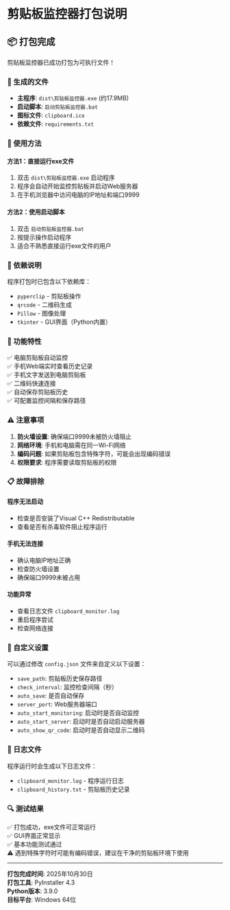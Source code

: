 # 剪贴板监控器打包说明

## 📦 打包完成

剪贴板监控器已成功打包为可执行文件！

### 🎯 生成的文件

- **主程序**: `dist\剪贴板监控器.exe` (约17.9MB)
- **启动脚本**: `启动剪贴板监控器.bat`
- **图标文件**: `clipboard.ico`
- **依赖文件**: `requirements.txt`

### 🚀 使用方法

#### 方法1：直接运行exe文件
1. 双击 `dist\剪贴板监控器.exe` 启动程序
2. 程序会自动开始监控剪贴板并启动Web服务器
3. 在手机浏览器中访问电脑的IP地址和端口9999

#### 方法2：使用启动脚本
1. 双击 `启动剪贴板监控器.bat`
2. 按提示操作启动程序
3. 适合不熟悉直接运行exe文件的用户

### 🔧 依赖说明

程序打包时已包含以下依赖库：
- `pyperclip` - 剪贴板操作
- `qrcode` - 二维码生成
- `Pillow` - 图像处理
- `tkinter` - GUI界面（Python内置）

### 📱 功能特性

✅ 电脑剪贴板自动监控  
✅ 手机Web端实时查看历史记录  
✅ 手机文字发送到电脑剪贴板  
✅ 二维码快速连接  
✅ 自动保存剪贴板历史  
✅ 可配置监控间隔和保存路径  

### ⚠️ 注意事项

1. **防火墙设置**: 确保端口9999未被防火墙阻止
2. **网络环境**: 手机和电脑需在同一Wi-Fi网络
3. **编码问题**: 如果剪贴板包含特殊字符，可能会出现编码错误
4. **权限要求**: 程序需要读取剪贴板的权限

### 📋 故障排除

#### 程序无法启动
- 检查是否安装了Visual C++ Redistributable
- 查看是否有杀毒软件阻止程序运行

#### 手机无法连接
- 确认电脑IP地址正确
- 检查防火墙设置
- 确保端口9999未被占用

#### 功能异常
- 查看日志文件 `clipboard_monitor.log`
- 重启程序尝试
- 检查网络连接

### 🎨 自定义设置

可以通过修改 `config.json` 文件来自定义以下设置：
- `save_path`: 剪贴板历史保存路径
- `check_interval`: 监控检查间隔（秒）
- `auto_save`: 是否自动保存
- `server_port`: Web服务器端口
- `auto_start_monitoring`: 启动时是否自动监控
- `auto_start_server`: 启动时是否自动启动服务器
- `auto_show_qr_code`: 启动时是否自动显示二维码

### 📝 日志文件

程序运行时会生成以下日志文件：
- `clipboard_monitor.log` - 程序运行日志
- `clipboard_history.txt` - 剪贴板历史记录

### 🔍 测试结果

✅ 打包成功，exe文件可正常运行  
✅ GUI界面正常显示  
✅ 基本功能测试通过  
⚠️  遇到特殊字符时可能有编码错误，建议在干净的剪贴板环境下使用

---

**打包完成时间**: 2025年10月30日  
**打包工具**: PyInstaller 4.3  
**Python版本**: 3.9.0  
**目标平台**: Windows 64位